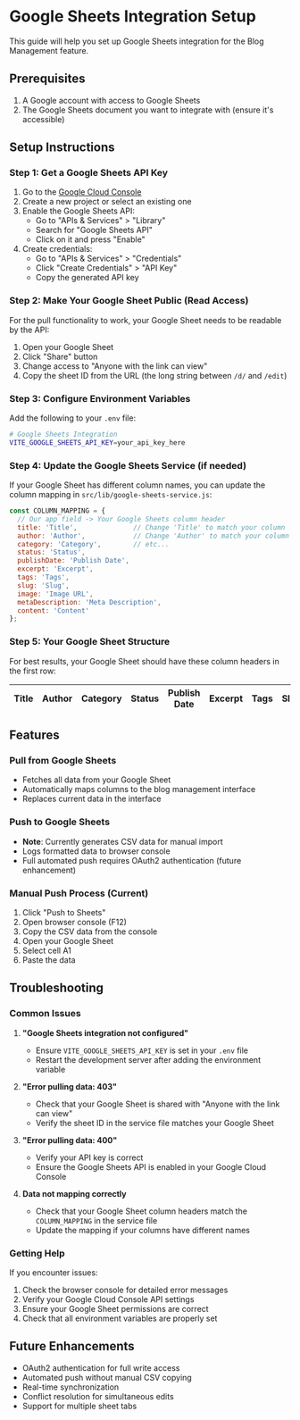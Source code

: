 # Google Sheets Integration Setup

This guide will help you set up Google Sheets integration for the Blog Management feature.

## Prerequisites

1. A Google account with access to Google Sheets
2. The Google Sheets document you want to integrate with (ensure it's accessible)

## Setup Instructions

### Step 1: Get a Google Sheets API Key

1. Go to the [Google Cloud Console](https://console.cloud.google.com/)
2. Create a new project or select an existing one
3. Enable the Google Sheets API:
   - Go to "APIs & Services" > "Library"
   - Search for "Google Sheets API"
   - Click on it and press "Enable"
4. Create credentials:
   - Go to "APIs & Services" > "Credentials"
   - Click "Create Credentials" > "API Key"
   - Copy the generated API key

### Step 2: Make Your Google Sheet Public (Read Access)

For the pull functionality to work, your Google Sheet needs to be readable by the API:

1. Open your Google Sheet
2. Click "Share" button
3. Change access to "Anyone with the link can view"
4. Copy the sheet ID from the URL (the long string between `/d/` and `/edit`)

### Step 3: Configure Environment Variables

Add the following to your `.env` file:

```bash
# Google Sheets Integration
VITE_GOOGLE_SHEETS_API_KEY=your_api_key_here
```

### Step 4: Update the Google Sheets Service (if needed)

If your Google Sheet has different column names, you can update the column mapping in `src/lib/google-sheets-service.js`:

```javascript
const COLUMN_MAPPING = {
  // Our app field -> Your Google Sheets column header
  title: 'Title',              // Change 'Title' to match your column
  author: 'Author',            // Change 'Author' to match your column
  category: 'Category',        // etc...
  status: 'Status',
  publishDate: 'Publish Date',
  excerpt: 'Excerpt',
  tags: 'Tags',
  slug: 'Slug',
  image: 'Image URL',
  metaDescription: 'Meta Description',
  content: 'Content'
};
```

### Step 5: Your Google Sheet Structure

For best results, your Google Sheet should have these column headers in the first row:

| Title | Author | Category | Status | Publish Date | Excerpt | Tags | Slug | Image URL | Meta Description | Content |
|-------|--------|----------|--------|--------------|---------|------|------|-----------|------------------|---------|

## Features

### Pull from Google Sheets
- Fetches all data from your Google Sheet
- Automatically maps columns to the blog management interface
- Replaces current data in the interface

### Push to Google Sheets
- **Note**: Currently generates CSV data for manual import
- Logs formatted data to browser console
- Full automated push requires OAuth2 authentication (future enhancement)

### Manual Push Process (Current)
1. Click "Push to Sheets"
2. Open browser console (F12)
3. Copy the CSV data from the console
4. Open your Google Sheet
5. Select cell A1
6. Paste the data

## Troubleshooting

### Common Issues

1. **"Google Sheets integration not configured"**
   - Ensure `VITE_GOOGLE_SHEETS_API_KEY` is set in your `.env` file
   - Restart the development server after adding the environment variable

2. **"Error pulling data: 403"**
   - Check that your Google Sheet is shared with "Anyone with the link can view"
   - Verify the sheet ID in the service file matches your Google Sheet

3. **"Error pulling data: 400"**
   - Verify your API key is correct
   - Ensure the Google Sheets API is enabled in your Google Cloud Console

4. **Data not mapping correctly**
   - Check that your Google Sheet column headers match the `COLUMN_MAPPING` in the service file
   - Update the mapping if your columns have different names

### Getting Help

If you encounter issues:

1. Check the browser console for detailed error messages
2. Verify your Google Cloud Console API settings
3. Ensure your Google Sheet permissions are correct
4. Check that all environment variables are properly set

## Future Enhancements

- OAuth2 authentication for full write access
- Automated push without manual CSV copying
- Real-time synchronization
- Conflict resolution for simultaneous edits
- Support for multiple sheet tabs